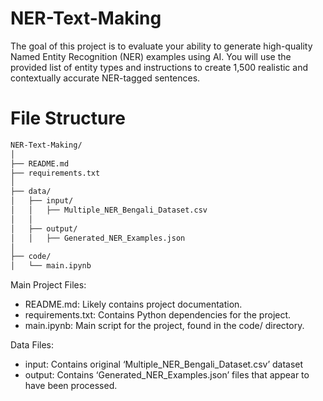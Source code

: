 # NER-Text-Making
The goal of this project is to evaluate your ability to generate high-quality Named Entity Recognition (NER) examples using AI. You will use the provided list of entity types and instructions to create 1,500 realistic and contextually accurate NER-tagged sentences.


# File Structure

```bash
NER-Text-Making/
│
├── README.md
├── requirements.txt
│
├── data/
│   ├── input/
│   │   ├── Multiple_NER_Bengali_Dataset.csv
│   │
│   ├── output/
│   │   ├── Generated_NER_Examples.json
│
├── code/
│   └── main.ipynb
```

Main Project Files:
* README.md: Likely contains project documentation.
* requirements.txt: Contains Python dependencies for the project.
* main.ipynb: Main script for the project, found in the code/ directory.

Data Files:
* input: Contains original ‘Multiple_NER_Bengali_Dataset.csv’ dataset
* output: Contains ‘Generated_NER_Examples.json’ files that appear to have been processed.
